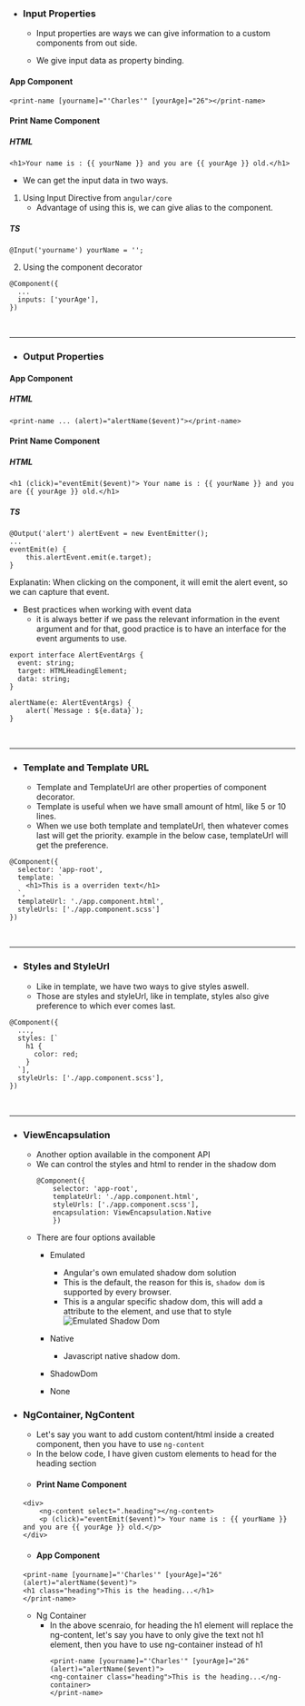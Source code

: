- ### Input Properties
   - Input properties are ways we can give information to a custom components from out side.

   - We give input data as property binding.
#### App Component
~~~
<print-name [yourname]="'Charles'" [yourAge]="26"></print-name>
~~~
#### Print Name Component
##### HTML
~~~
<h1>Your name is : {{ yourName }} and you are {{ yourAge }} old.</h1>
~~~
 - We can get the input data in two ways.
1. Using Input Directive from `angular/core`
   - Advantage of using this is, we can give alias to the component.
##### TS
~~~
@Input('yourname') yourName = '';
~~~

2. Using the component decorator
~~~
@Component({
  ...
  inputs: ['yourAge'],
})
~~~
<br>
<hr>

- ### Output Properties
#### App Component
##### HTML
~~~
<print-name ... (alert)="alertName($event)"></print-name>
~~~

#### Print Name Component
##### HTML
~~~
<h1 (click)="eventEmit($event)"> Your name is : {{ yourName }} and you are {{ yourAge }} old.</h1>
~~~

##### TS
~~~
@Output('alert') alertEvent = new EventEmitter();
...
eventEmit(e) {
    this.alertEvent.emit(e.target);
}
~~~
Explanatin: When clicking on the component, it will emit the alert event, so we can capture that event.

- Best practices when working with event data 
  - it is always better if we pass the relevant information in the event argument and for that, good practice is to have an interface for the event arguments to use.

~~~
export interface AlertEventArgs {
  event: string;
  target: HTMLHeadingElement;
  data: string;
}
~~~

~~~
alertName(e: AlertEventArgs) {
    alert(`Message : ${e.data}`);
}
~~~

<br>
<hr>

- ### Template and Template URL
  - Template and TemplateUrl are other properties of component decorator. 
  - Template is useful when we have small amount of html, like 5 or 10 lines.
  - When we use both template and templateUrl, then whatever comes last will get the priority. example in the below case, templateUrl will get the preference.

~~~
@Component({
  selector: 'app-root',
  template: `
    <h1>This is a overriden text</h1>
  `,
  templateUrl: './app.component.html',
  styleUrls: ['./app.component.scss']
})
~~~
<br>
<hr>

- ### Styles and StyleUrl
    - Like in template, we have two ways to give styles aswell.
    - Those are styles and styleUrl, like in template, styles also give preference to which ever comes last.
~~~
@Component({
  ...,
  styles: [`
    h1 {
      color: red;
    }
  `],
  styleUrls: ['./app.component.scss'],
})
~~~
<br>
<hr>

- ### ViewEncapsulation
    - Another option available in the component API
    - We can control the styles and html to render in the shadow dom
        ~~~
        @Component({
            selector: 'app-root',
            templateUrl: './app.component.html',
            styleUrls: ['./app.component.scss'],
            encapsulation: ViewEncapsulation.Native
            })
        ~~~
    - There are four options available
        - Emulated 
            - Angular's own emulated shadow dom solution
            - This is the default, the reason for this is, `shadow dom` is supported by every browser.
            - This is a angular specific shadow dom, this will add a attribute to the element, and use that to style
            ![Emulated Shadow Dom]()

        - Native
            - Javascript native shadow dom.
        - ShadowDom
        - None

- ### NgContainer, NgContent
    - Let's say you want to add custom content/html inside a created component, then you have to use `ng-content`
    - In the below code, I have given custom elements to head for the heading section
    - #### Print Name Component
    ~~~
    <div>
        <ng-content select=".heading"></ng-content>
        <p (click)="eventEmit($event)"> Your name is : {{ yourName }} and you are {{ yourAge }} old.</p>
    </div>
    ~~~
    - #### App Component
    ~~~
    <print-name [yourname]="'Charles'" [yourAge]="26" (alert)="alertName($event)">
    <h1 class="heading">This is the heading...</h1>
    </print-name>
    ~~~
    
    - Ng Container
      - In the above scenraio, for heading the h1 element will replace the ng-content, let's say you have to only give the text not h1 element, then you have to use ng-container instead of h1
        ~~~
        <print-name [yourname]="'Charles'" [yourAge]="26" (alert)="alertName($event)">
        <ng-container class="heading">This is the heading...</ng-container>
        </print-name>
        ~~~
